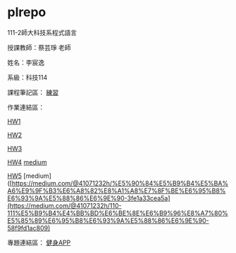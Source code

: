 # plrepo

111-2師大科技系程式語言

授課教師：蔡芸琤 老師

姓名：李宸逸

系級：科技114

課程筆記區：
[練習](https://github.com/aegsgrsg13555/plrepo/blob/main/task3.ipynb)

作業連結區：

[HW1](https://github.com/aegsgrsg13555/plrepo/blob/main/task1.ipynb)

[HW2](https://github.com/aegsgrsg13555/plrepo/blob/main/Untitled1.ipynb)

[HW3](https://github.com/aegsgrsg13555/plrepo/blob/main/HW3.ipynb)

[HW4](https://github.com/aegsgrsg13555/plrepo/blob/main/HW4.ipynb)
[medium](https://medium.com/@41071232h/%E5%90%84%E5%B9%B4%E5%BA%A6%E9%9F%B3%E6%A8%82%E8%A1%A8%E7%8F%BE%E6%95%B8%E6%93%9A%E5%88%86%E6%9E%90-3fe1a33cea5a)

[HW5](https://github.com/aegsgrsg13555/plrepo/blob/main/HW5.ipynb)
[medium]([https://medium.com/@41071232h/%E5%90%84%E5%B9%B4%E5%BA%A6%E9%9F%B3%E6%A8%82%E8%A1%A8%E7%8F%BE%E6%95%B8%E6%93%9A%E5%88%86%E6%9E%90-3fe1a33cea5a](https://medium.com/@41071232h/110-111%E5%B9%B4%E4%BB%BD%E6%BE%8E%E6%B9%96%E8%A7%80%E5%85%89%E6%95%B8%E6%93%9A%E5%88%86%E6%9E%90-58f9fd1ac809)

專題連結區：
[健身APP](https://docs.google.com/presentation/d/114dnHpPdz7DAhRkNZ8LUskUZGcrh9dKK-yjxK3hZEvM/edit#slide=id.p)

